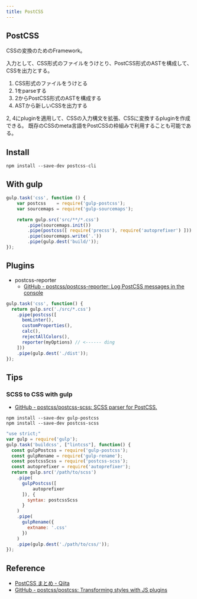 ```yaml
---
title: PostCSS
---
```


## PostCSS
CSSの変換のためのFramework。

入力として、CSS形式のファイルをうけとり、PostCSS形式のASTを構成して、CSSを出力とする。

1. CSS形式のファイルをうけとる
2. 1をparseする
3. 2からPostCSS形式のASTを構成する
4. ASTから新しいCSSを出力する

2, 4にpluginを適用して、CSSの入力構文を拡張、CSSに変換するpluginを作成できる。
既存のCSSのmeta言語をPostCSSの枠組みで利用することも可能である。

## Install

```
npm install --save-dev postcss-cli
```



## With gulp

```javascript
gulp.task('css', function () {
    var postcss    = require('gulp-postcss');
    var sourcemaps = require('gulp-sourcemaps');

    return gulp.src('src/**/*.css')
        .pipe(sourcemaps.init())
        .pipe(postcss([ require('precss'), require('autoprefixer') ]))
        .pipe(sourcemaps.write('.'))
        .pipe(gulp.dest('build/'));
});
```

## Plugins
* postcss-reporter
    * [GitHub - postcss/postcss-reporter: Log PostCSS messages in the console](https://github.com/postcss/postcss-reporter)


```javascript
gulp.task('css', function() {
  return gulp.src('./src/*.css')
    .pipe(postcss([
      bemLinter(),
      customProperties(),
      calc(),
      rejectAllColors(),
      reporter(myOptions) // <------ ding
    ]))
    .pipe(gulp.dest('./dist'));
});
```

## Tips

### SCSS to CSS with gulp
* [GitHub - postcss/postcss-scss: SCSS parser for PostCSS.](https://github.com/postcss/postcss-scss)

```
npm install --save-dev gulp-postcss
npm install --save-dev postcss-scss
```

```javascript
"use strict;"
var gulp = require('gulp');
gulp.task('buildcss', ["lintcss"], function() {
  const gulpPostcss = require('gulp-postcss');
  const gulpRename = require('gulp-rename');
  const postcssScss = require('postcss-scss');
  const autoprefixer = require('autoprefixer');
  return gulp.src('/path/to/scss')
    .pipe(
      gulpPostcss([
          autoprefixer
      ]), {
        syntax: postcssScss
      }
    )
    .pipe(
      gulpRename({
        extname: '.css'
      })
    )
    .pipe(gulp.dest('./path/to/css/'));
});
```


## Reference
* [PostCSS まとめ - Qiita](http://qiita.com/morishitter/items/4a04eb144abf49f41d7d)
* [GitHub - postcss/postcss: Transforming styles with JS plugins](https://github.com/postcss/postcss)
